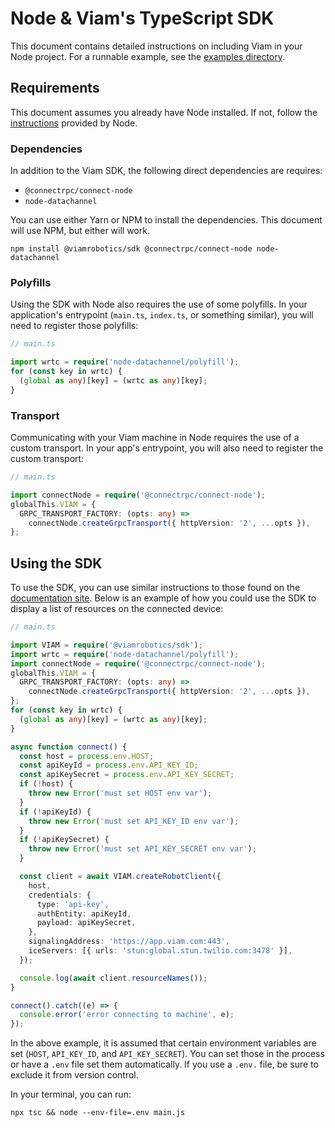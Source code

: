# Node & Viam's TypeScript SDK

This document contains detailed instructions on including Viam in your Node project. For a runnable example, see the [examples directory](/examples/node/).

## Requirements

This document assumes you already have Node installed. If not, follow the [instructions](https://nodejs.org/en/learn/getting-started/how-to-install-nodejs) provided by Node.

### Dependencies

In addition to the Viam SDK, the following direct dependencies are requires:

- `@connectrpc/connect-node`
- `node-datachannel`

You can use either Yarn or NPM to install the dependencies. This document will use NPM, but either will work.

`npm install @viamrobotics/sdk @connectrpc/connect-node node-datachannel`

### Polyfills

Using the SDK with Node also requires the use of some polyfills. In your application's entrypoint (`main.ts`, `index.ts`, or something similar), you will need to register those polyfills:

```ts
// main.ts

import wrtc = require('node-datachannel/polyfill');
for (const key in wrtc) {
  (global as any)[key] = (wrtc as any)[key];
}
```

### Transport

Communicating with your Viam machine in Node requires the use of a custom transport. In your app's entrypoint, you will also need to register the custom transport:

```ts
// main.ts

import connectNode = require('@connectrpc/connect-node');
globalThis.VIAM = {
  GRPC_TRANSPORT_FACTORY: (opts: any) =>
    connectNode.createGrpcTransport({ httpVersion: '2', ...opts }),
};
```

## Using the SDK

To use the SDK, you can use similar instructions to those found on the [documentation site](https://docs.viam.com/build/program/). Below is an example of how you could use the SDK to display a list of resources on the connected device:

```ts
// main.ts

import VIAM = require('@viamrobotics/sdk');
import wrtc = require('node-datachannel/polyfill');
import connectNode = require('@connectrpc/connect-node');
globalThis.VIAM = {
  GRPC_TRANSPORT_FACTORY: (opts: any) =>
    connectNode.createGrpcTransport({ httpVersion: '2', ...opts }),
};
for (const key in wrtc) {
  (global as any)[key] = (wrtc as any)[key];
}

async function connect() {
  const host = process.env.HOST;
  const apiKeyId = process.env.API_KEY_ID;
  const apiKeySecret = process.env.API_KEY_SECRET;
  if (!host) {
    throw new Error('must set HOST env var');
  }
  if (!apiKeyId) {
    throw new Error('must set API_KEY_ID env var');
  }
  if (!apiKeySecret) {
    throw new Error('must set API_KEY_SECRET env var');
  }

  const client = await VIAM.createRobotClient({
    host,
    credentials: {
      type: 'api-key',
      authEntity: apiKeyId,
      payload: apiKeySecret,
    },
    signalingAddress: 'https://app.viam.com:443',
    iceServers: [{ urls: 'stun:global.stun.twilio.com:3478' }],
  });

  console.log(await client.resourceNames());
}

connect().catch((e) => {
  console.error('error connecting to machine', e);
});
```

In the above example, it is assumed that certain environment variables are set (`HOST`, `API_KEY_ID`, and `API_KEY_SECRET`). You can set those in the process or have a `.env` file set them automatically. If you use a `.env.` file, be sure to exclude it from version control.

In your terminal, you can run:

`npx tsc && node --env-file=.env main.js`
